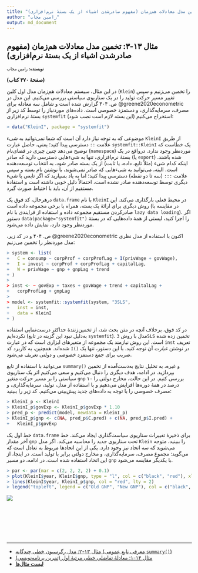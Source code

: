 ```yaml
---
title: "مثال ۱۳-۳: تخمین مدل معادلات هم‌زمان (مفهوم صادرشدن اشیاء از یک بستهٔ نرم‌افزاری)"
author: "رامین مجاب"
output: md_document
---
```

##  مثال ۱۳-۳: تخمین مدل معادلات هم‌زمان (مفهوم صادرشدن اشیاء از یک بستهٔ نرم‌افزاری)
<p style='font-size: 0.8em;'><b>نویسنده:</b> <span>رامین مجاب</span></p>

 **(صفحهٔ ۳۷۰ کتاب)**

در این مثال، سیستم معادلات هم‌زمان مدل اول کلین (`Klein`)  را تخمین می‌زنیم و سپس تغییر مسیر حرکت تولید را در یک سناریوی سیاستی بررسی می‌کنیم. این مدل در <span dir="ltr">@greene2020econometric</span> ص. ۴۰۴  گزارش شده است و شامل سه معادله برای مصرف، سرمایه‌گذاری، و دستمزد خصوصی است. داده‌های موردنیاز را توسط کد زیر از بستهٔ نرم‌افزاری `systemfit` استخراج می‌کنیم (این بسته لازم است نصب شود):

``` r
> data("KleinI", package = "systemfit")
```
موضوعی که  به توجه نیاز دارد آن است که شما نمی‌توانید به شیء `KleinI` از طریق علامت `::` دسترسی پیدا کنید؛ یعنی، حاصل عبارت `systemfit::KleinI` یک خطاست که توضیح می‌دهد  چنین چیزی در فضای‌نام (`namespace`) موردنظر وجود ندارد. درواقع در یک بستهٔ نرم‌افزاری،  تنها به شیء‌هایی دسترسی دارید که صادر (یا `export`) شده باشند. اینکه کدام شیء (مثلاً تابع، داده، یا ثابت) از یک بسته صادر شود، به انتخاب توسعه‌دهنده است. البته، می‌توانید به شیءهایی که صادر نمی‌شوند، با نوشتن نام  بسته و سپس علامت `:::` (سه تا دو نقطه) دسترسی پیدا کنید؛ اما به یاد بسپارید که اگر  تابعی یا شیء دیگری توسط توسعه‌دهنده صادر نشده است، احتمالاً دلیل خوبی داشته است و استفادهٔ مستقیم از آن، باید با احتیاط صورت گیرد. 

درهرحال، کد فوق یک `data.frame` با نام `KleinI` در محیط فعلی بارگذاری می‌کند. این روش دیگری برای ارائهٔ یک بسته، همراه با برخی مجموعه داده است (در مقایسه با صادرکردن مستقیم مجموعه داده و استفاده از فرایندی با نام `lazy data loading`). اگر دستور `data(package="systemfit")` را  اجرا کنید، لیستی از همهٔ داده‌هایی که در بستهٔ موردنظر وجود دارد، نمایش داده می‌شود. 

اکنون با استفاده از مدل نظری <span dir="ltr">@greene2020econometric</span> ص. ۴۰۴ و در کد زیر، مدل موردنظر را تخمین می‌زنیم:


``` r
> system <- list(
+   C = consump ~ corpProf + corpProfLag + I(privWage + govWage),
+   I = invest ~ corpProf + corpProfLag + capitalLag,
+   W = privWage ~ gnp + gnpLag + trend
+ )
> 
> inst <- ~ govExp + taxes + govWage + trend + capitalLag +
+   corpProfLag + gnpLag
> 
> model <- systemfit::systemfit(system, "3SLS",
+   inst = inst,
+   data = KleinI
+ )
```

در کد فوق، برخلاف آنچه در متن بحث شد، از تخمین‌زنندهٔ حداکثر درست‌نمایی  استفاده نکرده‌ایم (به‌دلیل نبود این گزینه در تابع `systemfit`). مدل با روش `3SLS` تخمین زده شده است. این روش نیازمند یک مجموعه از متغیرهای ابزاری است که در عبارت `inst` تعریف شده‌اند. همچنین، به کاربرد کد `I()` در نوشتن  _عبارت_ آن توجه کنید. با این دستور، تنها یک ضریب برای جمع دستمزد خصوصی و دولتی تعریف می‌شود. 

می‌توانید با استفاده از تابع `summary()` و غیره، به تحلیل نتایج به‌دست‌آمده از تخمین بپردازید. در ادامه، هدف دیگری را دنبال می‌کنیم و سعی می‌کنیم اثر یک سناریوی سیاستی را بر مسیر حرکت متغیر `gnp` بررسی کنیم. در این حالت، مخارج دولتی را ۱۰ درصد در همهٔ دوره‌ها افزایش می‌دهیم و با استفاده از مدل، تولید، سرمایه‌گذاری، و مصرف خصوصی را با توجه به داده‌های جدید پیش‌بینی می‌کنیم. کد زیر را ببینید:


``` r
> KleinI_p <- KleinI
> KleinI_p$govExp <- KleinI_p$govExp * 1.10
> pred_p <- predict(model, newdata = KleinI_p)
> KleinI_p$gnp <- c(NA, pred_p$C.pred) + c(NA, pred_p$I.pred) +
+   KleinI_p$govExp
```

خط اول یک `data.frame` برای ذخیرهٔ تغییرات سناریوی سیاست‌گذاری ایجاد می‌کند. خط آخر مقدار `gnp` تحت سناریوی جدید را محاسبه می‌کند. اگر مدل `Klein` را ببینید، متوجه می‌شوید که سه اتحاد نیز وجود دارد. یکی از این اتحادها مربوط به تعادل است که می‌گوید: مجموع مصرف، سرمایه‌گذاری، و مخارج دولتی برابر با تولید است. در اینجا، از این اتحاد استفاده شده است. در ادامه، دو مسیر `gnp` با یکدیگر مقایسه می‌شود.


``` r
> par <- par(mar = c(2, 2, 2, 2) + 0.1)
> plot(KleinI$year, KleinI$gnp, type = "l", col = c("black", "red"), xlab = "Time", ylab = "GNP")
> lines(KleinI$year, KleinI_p$gnp, col = "red", lty = 2)
> legend("topleft", legend = c("Old GNP", "New GNP"), col = c("black", "red"), lty = c(1, 2), cex = 0.8)
```

<img src="/rstatistics63/assets/images/matrix_book_fa/fig_Klein-1.svg" style="display: block; margin: auto;" />






<p style='margin-bottom:3cm;'></p><hr/>

- [مثال ۱۳-۲: مدل رگرسیون خطی چندگانه (معرفی تابع عمومی `summary()`)](matrix_book_fa_example13.2.html)
- [مثال ۱۴-۱: معادلهٔ تفاضلی خطی مرتبهٔ اول (تمرین برنامه‌نویسی)](matrix_book_fa_example14.1.html)
- [<b>لیست مثال‌ها</b>](matrix_book_fa.html)

